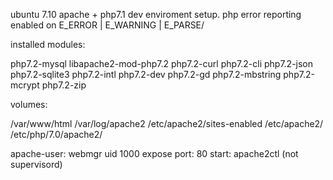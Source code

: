 ubuntu 7.10 apache + php7.1
dev enviroment setup.
php error reporting enabled on E_ERROR | E_WARNING | E_PARSE/

installed modules:

php7.2-mysql
libapache2-mod-php7.2
php7.2-curl
php7.2-cli
php7.2-json
php7.2-sqlite3
php7.2-intl
php7.2-dev
php7.2-gd
php7.2-mbstring
php7.2-mcrypt
php7.2-zip

volumes:

/var/www/html
/var/log/apache2
/etc/apache2/sites-enabled
/etc/apache2/
/etc/php/7.0/apache2/

apache-user: webmgr uid 1000
expose port: 80
start: apache2ctl (not supervisord)

